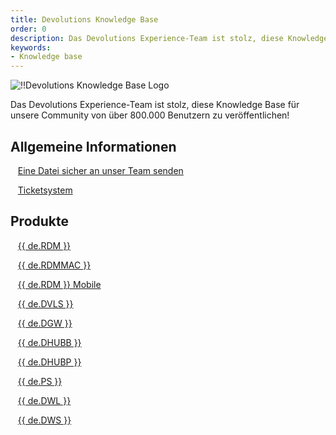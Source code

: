 ```yaml
---
title: Devolutions Knowledge Base
order: 0
description: Das Devolutions Experience-Team ist stolz, diese Knowledge Base für unsere Community von über 800.000 Benutzern zu veröffentlichen!
keywords:
- Knowledge base
---
```

![!!Devolutions Knowledge Base Logo](https://webdevolutions.blob.core.windows.net/images/projects/knowledge-base/logos/knowledge-base-color-shadow.svg)  

Das Devolutions Experience-Team ist stolz, diese Knowledge Base für unsere Community von über 800.000 Benutzern zu veröffentlichen!  

## Allgemeine Informationen

&nbsp; &nbsp;[Eine Datei sicher an unser Team senden](/de/kb/devolutions-customer-success/securely-send-file/)  

&nbsp; &nbsp;[Ticketsystem](/de/kb/devolutions-customer-success/ticketing-system/)  

## Produkte 

&nbsp; &nbsp;[{{ de.RDM }}](/de/kb/remote-desktop-manager/)  

&nbsp; &nbsp;[{{ de.RDMMAC }}](/de/kb/remote-desktop-manager-macos/)  

&nbsp; &nbsp;[{{ de.RDM }} Mobile](/de/kb/remote-desktop-manager-mobile/)  

&nbsp; &nbsp;[{{ de.DVLS }}](/de/kb/devolutions-server/)  

&nbsp; &nbsp;[{{ de.DGW }}](/de/kb/devolutions-gateway/)  

&nbsp; &nbsp;[{{ de.DHUBB }}](/de/kb/hub-business/)  

&nbsp; &nbsp;[{{ de.DHUBP }}](/de/kb/hub-personal/)  

&nbsp; &nbsp;[{{ de.PS }}](/de/kb/devolutions-powershell/)  

&nbsp; &nbsp;[{{ de.DWL }}](/de/kb/devolutions-web-login/)  

&nbsp; &nbsp;[{{ de.DWS }}](/de/kb/devolutions-workspace/)  
